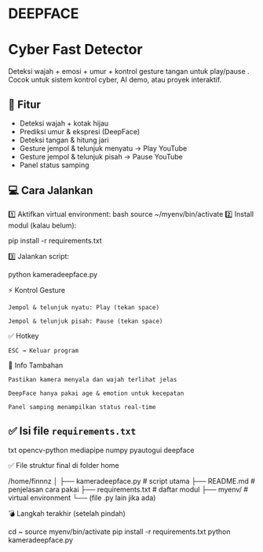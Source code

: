 # DEEPFACE
# Cyber Fast Detector

Deteksi wajah + emosi + umur + kontrol gesture tangan untuk play/pause .  
Cocok untuk sistem kontrol cyber, AI demo, atau proyek interaktif.

## 🚀 Fitur
- Deteksi wajah + kotak hijau
- Prediksi umur & ekspresi (DeepFace)
- Deteksi tangan & hitung jari
- Gesture jempol & telunjuk menyatu → Play YouTube
- Gesture jempol & telunjuk pisah → Pause YouTube
- Panel status samping

## 💻 Cara Jalankan

1️⃣ Aktifkan virtual environment:
bash
source ~/myenv/bin/activate
2️⃣ Install modul (kalau belum):

pip install -r requirements.txt

3️⃣ Jalankan script:

python kameradeepface.py

⚡ Kontrol Gesture

    Jempol & telunjuk nyatu: Play (tekan space)

    Jempol & telunjuk pisah: Pause (tekan space)

✅ Hotkey

    ESC → Keluar program

💬 Info Tambahan

    Pastikan kamera menyala dan wajah terlihat jelas

    DeepFace hanya pakai age & emotion untuk kecepatan

    Panel samping menampilkan status real-time




## ✅ **Isi file `requirements.txt`**

txt
opencv-python
mediapipe
numpy
pyautogui
deepface

✅ File struktur final di folder home

/home/finnnz
│
├── kameradeepface.py        # script utama
├── README.md                # penjelasan cara pakai
├── requirements.txt         # daftar modul
├── myenv/                   # virtual environment
└── (file .py lain jika ada)

💣 Langkah terakhir (setelah pindah)

cd ~
source myenv/bin/activate
pip install -r requirements.txt
python kameradeepface.py
